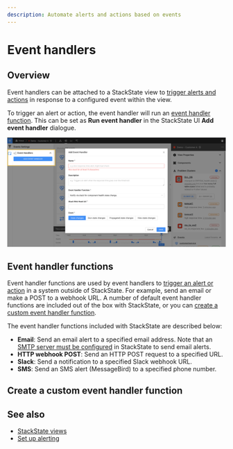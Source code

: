 ```yaml
---
description: Automate alerts and actions based on events
---
```


# Event handlers

## Overview

Event handlers can be attached to a StackState view to [trigger alerts and actions](/use/health-state-and-alerts/set-up-alerting.md) in response to a configured event within the view.

To trigger an alert or action, the event handler will run an [event handler function](#event-handler-functions). This can be set as **Run event handler** in the StackState UI **Add event handler** dialogue.

![Add an event handler](/.gitbook/assets/event_handlers_tab.png)

## Event handler functions

Event handler functions are used by event handlers to [trigger an alert or action](/use/health-state-and-alerts/set-up-alerting.md) in a system outside of StackState. For example, send an email or make a POST to a webhook URL. A number of default event handler functions are included out of the box with StackState, or you can [create a custom event handler function](#create-a-custom-event-handler-function). 

The event handler functions included with StackState are described below:

- **Email**: Send an email alert to a specified email address. Note that an [SMTP server must be configured](/configure/topology/configure-email-alerts.md) in StackState to send email alerts.
- **HTTP webhook POST**: Send an HTTP POST request to a specified URL.
- **Slack**: Send a notification to a specified Slack webhook URL.
- **SMS**: Send an SMS alert (MessageBird) to a specified phone number.

## Create a custom event handler function




## See also

- [StackState views](/use/views/README.md)
- [Set up alerting](/use/health-state-and-alerts/set-up-alerting.md)